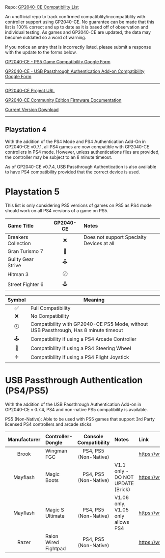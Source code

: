 Repo: [GP2040-CE Compatibility List](https://github.com/InfraredAces/GP2040-CE-Compatibility-List)

An unofficial repo to track confirmed compatiblity/incompatiblity with controller support using GP2040-CE. No guarantee can be made that this list is 100% correct and up to date as it is based off of observation and individual testing. As games and GP2040-CE are updated, the data may become outdated so a word of warning.

If you notice an entry that is incorrectly listed, please submit a response with the update to the forms below.

[GP2040-CE - PS5 Game Compatibility Google Form](https://forms.gle/5G8N6FiZHyZYVgox6)

[GP2040-CE - USB Passthrough Authentication Add-on Compatibility Google Form](https://forms.gle/9SeHYNZwP9sDN49g7)

---

[GP2040-CE Project URL](https://github.com/OpenStickCommunity/GP2040-CE)

[GP2040-CE Community Edition Firmware Documentation](https://gp2040-ce.info/#/)

[Current Version Download](https://gp2040-ce.info/#/download)

---
## Playstation 4

With the addition of the PS4 Mode and PS4 Authentication Add-On in GP2040-CE v0.7.1, all PS4 games are now compatible with GP2040-CE controllers in PS4 mode. However, unless authentications files are provided, the controller may be subject to an 8 minute timeout.

As of GP2040-CE v0.7.4, USB Passthrough Authentication is also available to have PS4 compatibility provided that the correct device is used.

# Playstation 5

This list is only considering PS5 versions of games on PS5 as PS4 mode should work on all PS4 versions of a game on PS5.

| Game Title          |  GP2040-CE  | Notes                                     |
|:--------------------|:-----------:|:------------------------------------------|
| Breakers Collection |      ❌      | Does not support Specialty Devices at all |
| Gran Turismo 7      |      🚗      |                                           |
| Guilty Gear Strive  |     🕹️      |                                           |
| Hitman 3            |      🕗      |                                           |
| Street Fighter 6    |     🕹️      |                                           |

| Symbol | Meaning                                                     |
|:------:|-------------------------------------------------------------|
|    ✅   | Full Compatibility                                          |
|    ❌   | No Compatibility                                            |
|    🕗   | Compatibility with GP2040-CE PS5 Mode, without USB Passthrough, Has 8 minute timeout |
|    🕹️   | Compatibility if using a PS4 Arcade Controller              |
|    🚗   | Compatibility if using a PS4 Steering Wheel                 |
|    ✈️   | Compatibility if using a PS4 Flight Joystick                |

# USB Passthrough Authentication (PS4/PS5)

With the addition of the USB Passthrough Authentication Add-on in GP2040-CE v 0.7.4, PS4 and non-native PS5 compatibility is available.

PS5 (Non-Native): Able to be used with PS5 games that support 3rd Party licensed PS4 controllers and arcade sticks

|  Manufacturer  | Controller-Dongle    |  Console Compatibility  | Notes                             | Link                                                          |
|:--------------:|:---------------------|:-----------------------:|:----------------------------------|:--------------------------------------------------------------|
|     Brook      | Wingman FGC          |  PS4, PS5 (Non-Native)  |                                   | https://www.brookaccessory.com/products/wingmanfgc/index.html |
|    Mayflash    | Magic Boots          |  PS4, PS5 (Non-Native)  | V1.1 only - DO NOT UPDATE (Brick) | https://www.mayflash.com/product/MAGPS4.html                  |
|    Mayflash    | Magic S Ultimate     |  PS4, PS5 (Non-Native)  | V1.06 only, V1.05 only allows PS4 | https://www.mayflash.com/product/magic_s_ultimate.html        |
|     Razer      | Raion Wired Fightpad |  PS4, PS5 (Non-Native)  |                                   | https://www.razer.com/eu-en/console-controllers/razer-raion   |
